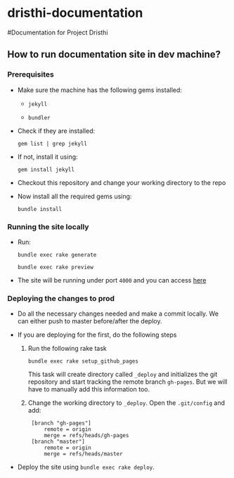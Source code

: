 dristhi-documentation
=====================

#Documentation for Project Dristhi


## How to run documentation site in dev machine?


### Prerequisites

* Make sure the machine has the following gems installed:
  
  - `jekyll`
  
  - `bundler`

* Check if they are installed:

    `gem list | grep jekyll`

* If not, install it using:

    `gem install jekyll`


* Checkout this repository and change your working directory to the repo

* Now install all the required gems using:

    `bundle install`

### Running the site locally

* Run:

    `bundle exec rake generate`
    
    `bundle exec rake preview`
    
* The site will be running under port `4000` and you can access [here](http://localhost:4000/dristhi-documentation)


### Deploying the changes to prod

* Do all the necessary changes needed and make a commit locally. We can either push to master before/after the deploy. 

* If you are deploying for the first, do the following steps

    1. Run the following rake task
        
        `bundle exec rake setup_github_pages`
        
        This task will create directory called `_deploy` and initializes the git repository and start tracking the remote branch `gh-pages`. But we will have to manually add this information too.
        
    2. Change the working directory to `_deploy`. Open the `.git/config` and add:
    
            [branch "gh-pages"]
                remote = origin
                merge = refs/heads/gh-pages
            [branch "master"]
                remote = origin
                merge = refs/heads/master
    

* Deploy the site using `bundle exec rake deploy`.


        
        


